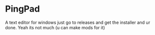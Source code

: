 # PingPad
A text editor for windows just go to releases and get the installer and ur done. Yeah its not much (u can make mods for it)